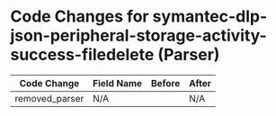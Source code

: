 # Code Changes for symantec-dlp-json-peripheral-storage-activity-success-filedelete (Parser)

| Code Change | Field Name | Before | After |
|-------------|------------|--------|-------|
| removed_parser | N/A |  | N/A |